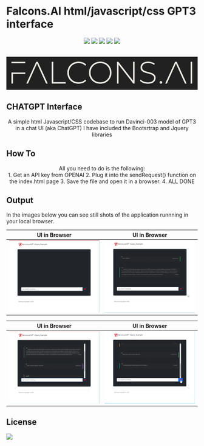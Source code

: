 # Falcons.AI html/javascript/css GPT3 interface

<div id="top"></div>
<div align="center">
  
![](https://img.shields.io/badge/Language-Python-blue)
![](https://img.shields.io/badge/Platform-Streamlit-red)
![](https://img.shields.io/badge/License-MIT-blue)
![](https://img.shields.io/github/issues/mstatt/Emotion_Detection)
![](https://img.shields.io/github/forks/mstatt/Emotion_Detection)
  
</div>



<!-- PROJECT LOGO -->
<br />
<div align="center">
  <a href="https://github.com/mstatt/FAI-GPT">
    <img src="assets/falcons-logo2.png" alt="Logo" >
  </a>
</div>

## CHATGPT Interface

  <p align="center">
    A simple html Javascript/CSS codebase to run Davinci-003 model of GPT3 in a chat UI (aka ChatGPT)
    I have included the Bootsrtrap and Jquery libraries
    <br />

  </p>



## How To

  <p align="center">
    All you need to do is the following:
    <br />
1. Get an API key from OPENAI
2. Plug it into the sendRequest() function on the index.html page
3. Save the file and open it in a browser.
4. ALL DONE
  </p>



<!-- OUTPUT -->
## Output

In the images below you can see still shots of the application runnning in your local browser.

UI in Browser            |  UI in Browser
:-------------------------:|:-------------------------:
![Ascreenshot] |  ![Bscreenshot]  


UI in Browser            |  UI in Browser
:-------------------------:|:-------------------------:
![Cscreenshot] |  ![Dscreenshot]  


<!-- LICENSE -->
## License

![](https://img.shields.io/badge/License-MIT-blue)



<!-- MARKDOWN LINKS & IMAGES -->
[license-shield]: assets/68747470733a2f2f696d672e736869656c64732e696f2f6769746875622f6c6963656e73652f6f74686e65696c647265772f426573742d524541444d452d54656d706c6174652e7376673f7374796c653d666f722d7468652d6261646765.svg?style=for-the-badge
[license-url]: https://github.com/mstatt/Emotion_Detection/blob/main/LICENSE.txt
[demo-url]: https://www.youtube.com/watch?v=AWB2cEKcME0

[Ascreenshot]: assets/asc.png
[Bscreenshot]: assets/bsc.png
[Cscreenshot]: assets/csc.png
[Dscreenshot]: assets/dsc.png